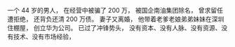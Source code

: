 一个 44 岁的男人， 在经营中被骗了 200 万， 被国企南油集团除名， 曾求留任遭拒绝， 还背负还清 200 万债。 妻子又离婚， 他带着老爹老娘弟弟妹妹在深圳住棚屋， 创立华为公司。 已过了冲锋势头， 没有资本、没有人脉、没有资源、没有技术、没有市场经验， 